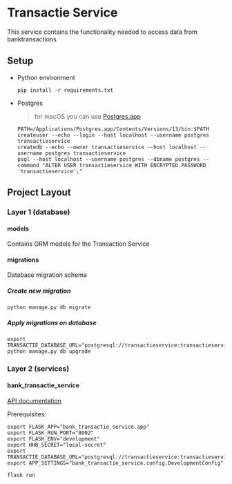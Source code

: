 # Transactie Service

This service contains the functionality needed to access data from banktransactions
 
## Setup

- Python environment
    ```shell script
    pip install -r requirements.txt
    ```

- Postgres
  > for macOS you can use [Postgres.app](https://postgresapp.com/)
    ```
    PATH=/Applications/Postgres.app/Contents/Versions/13/bin:$PATH
    createuser --echo --login --host localhost --username postgres transactieservice
    createdb --echo --owner transactieservice --host localhost --username postgres transactieservice
    psql --host localhost --username postgres --dbname postgres --command "ALTER USER transactieservice WITH ENCRYPTED PASSWORD 'transactieservice';"
    ```

## Project Layout

### Layer 1 (database)

#### models
Contains ORM models for the Transaction Service

#### migrations
Database migration schema

##### Create new migration
```shell script
python manage.py db migrate
```

##### Apply migrations on database
```shell script
export TRANSACTIE_DATABASE_URL="postgresql://transactieservice:transactieservice@localhost/transactieservice"
python manage.py db upgrade
```
### Layer 2 (services)

#### bank_transactie_service
[API documentation](docs/openapi.yaml)

Prerequisites:

```shell script
export FLASK_APP="bank_transactie_service.app"
export FLASK_RUN_PORT="8002"
export FLASK_ENV="development"
export HHB_SECRET="local-secret"
export TRANSACTIE_DATABASE_URL="postgresql://transactieservice:transactieservice@localhost/transactieservice"
export APP_SETTINGS="bank_transactie_service.config.DevelopmentConfig"

flask run
```

